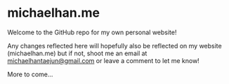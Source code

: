 michaelhan.me
=============

Welcome to the GitHub repo for my own personal website! 

Any changes reflected here will hopefully also be reflected on my website (michaelhan.me) but if not, shoot me an email at michaelhantaejun@gmail.com or leave a comment to let me know!

More to come...
